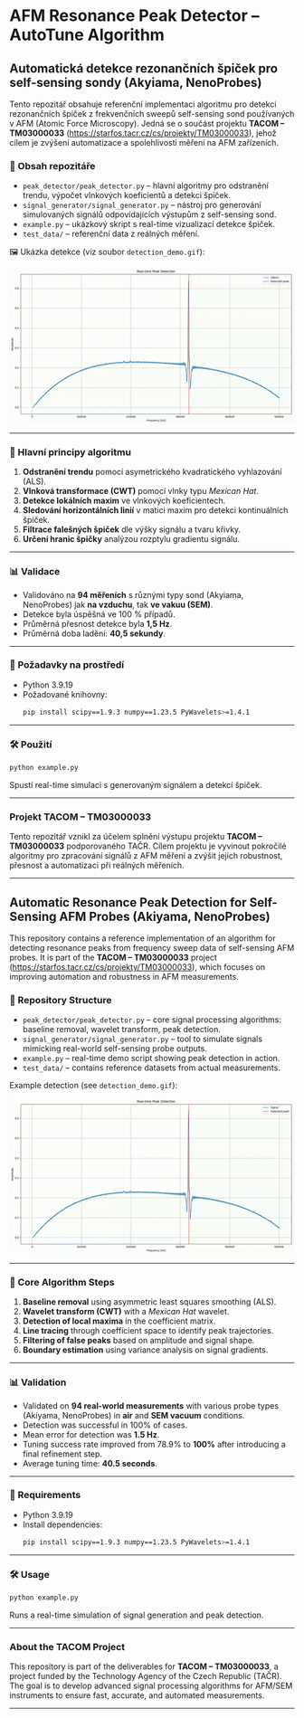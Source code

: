 # AFM Resonance Peak Detector – AutoTune Algorithm

## Automatická detekce rezonančních špiček pro self-sensing sondy (Akyiama, NenoProbes)

Tento repozitář obsahuje referenční implementaci algoritmu pro detekci rezonančních špiček z frekvenčních sweepů self-sensing sond používaných v AFM (Atomic Force Microscopy). Jedná se o součást projektu **TACOM – TM03000033** (https://starfos.tacr.cz/cs/projekty/TM03000033), jehož cílem je zvýšení automatizace a spolehlivosti měření na AFM zařízeních.

### 📂 Obsah repozitáře

- `peak_detector/peak_detector.py` – hlavní algoritmy pro odstranění trendu, výpočet vlnkových koeficientů a detekci špiček.
- `signal_generator/signal_generator.py` – nástroj pro generování simulovaných signálů odpovídajících výstupům z self-sensing sond.
- `example.py` – ukázkový skript s real-time vizualizací detekce špiček.
- `test_data/` – referenční data z reálných měření.

🖼️ Ukázka detekce (viz soubor `detection_demo.gif`):

![Detection GIF](detection_demo.gif)

---

### 🧠 Hlavní principy algoritmu

1. **Odstranění trendu** pomocí asymetrického kvadratického vyhlazování (ALS).
2. **Vlnková transformace (CWT)** pomocí vlnky typu *Mexican Hat*.
3. **Detekce lokálních maxim** ve vlnkových koeficientech.
4. **Sledování horizontálních linií** v matici maxim pro detekci kontinuálních špiček.
5. **Filtrace falešných špiček** dle výšky signálu a tvaru křivky.
6. **Určení hranic špičky** analýzou rozptylu gradientu signálu.

---

### 📊 Validace

- Validováno na **94 měřeních** s různými typy sond (Akyiama, NenoProbes) jak **na vzduchu**, tak **ve vakuu (SEM)**.
- Detekce byla úspěšná ve 100 % případů.
- Průměrná přesnost detekce byla **1,5 Hz**.
- Průměrná doba ladění: **40,5 sekundy**.

---

### 🧪 Požadavky na prostředí

- Python 3.9.19
- Požadované knihovny:
  ```bash
  pip install scipy==1.9.3 numpy==1.23.5 PyWavelets>=1.4.1
  ```

---

### 🛠️ Použití

```bash
python example.py
```

Spustí real-time simulaci s generovaným signálem a detekcí špiček.

---

### Projekt TACOM – TM03000033

Tento repozitář vznikl za účelem splnění výstupu projektu **TACOM – TM03000033** podporovaného TAČR. Cílem projektu je vyvinout pokročilé algoritmy pro zpracování signálů z AFM měření a zvýšit jejich robustnost, přesnost a automatizaci při reálných měřeních.

---

## Automatic Resonance Peak Detection for Self-Sensing AFM Probes (Akiyama, NenoProbes)

This repository contains a reference implementation of an algorithm for detecting resonance peaks from frequency sweep data of self-sensing AFM probes. It is part of the **TACOM – TM03000033** project (https://starfos.tacr.cz/cs/projekty/TM03000033), which focuses on improving automation and robustness in AFM measurements.

### 📂 Repository Structure

- `peak_detector/peak_detector.py` – core signal processing algorithms: baseline removal, wavelet transform, peak detection.
- `signal_generator/signal_generator.py` – tool to simulate signals mimicking real-world self-sensing probe outputs.
- `example.py` – real-time demo script showing peak detection in action.
- `test_data/` – contains reference datasets from actual measurements.

Example detection (see `detection_demo.gif`):

![Detection GIF](detection_demo.gif)

---

### 🧠 Core Algorithm Steps

1. **Baseline removal** using asymmetric least squares smoothing (ALS).
2. **Wavelet transform (CWT)** with a *Mexican Hat* wavelet.
3. **Detection of local maxima** in the coefficient matrix.
4. **Line tracing** through coefficient space to identify peak trajectories.
5. **Filtering of false peaks** based on amplitude and signal shape.
6. **Boundary estimation** using variance analysis on signal gradients.

---

### 📊 Validation

- Validated on **94 real-world measurements** with various probe types (Akiyama, NenoProbes) in **air** and **SEM vacuum** conditions.
- Detection was successful in 100% of cases.
- Mean error for detection was **1.5 Hz**.
- Tuning success rate improved from 78.9% to **100%** after introducing a final refinement step.
- Average tuning time: **40.5 seconds**.

---

### 🧪 Requirements

- Python 3.9.19
- Install dependencies:
  ```bash
  pip install scipy==1.9.3 numpy==1.23.5 PyWavelets>=1.4.1
  ```

---

### 🛠️ Usage

```bash
python example.py
```

Runs a real-time simulation of signal generation and peak detection.

---

### About the TACOM Project

This repository is part of the deliverables for **TACOM – TM03000033**, a project funded by the Technology Agency of the Czech Republic (TAČR). The goal is to develop advanced signal processing algorithms for AFM/SEM instruments to ensure fast, accurate, and automated measurements.

---
